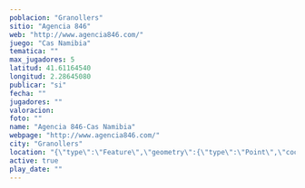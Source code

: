 ```yaml
---
poblacion: "Granollers"
sitio: "Agencia 846"
web: "http://www.agencia846.com/"
juego: "Cas Namibia"
tematica: ""
max_jugadores: 5
latitud: 41.61164540
longitud: 2.28645080
publicar: "si"
fecha: ""
jugadores: ""
valoracion: 
foto: ""
name: "Agencia 846-Cas Namibia"
webpage: "http://www.agencia846.com/"
city: "Granollers"
location: "{\"type\":\"Feature\",\"geometry\":{\"type\":\"Point\",\"coordinates\":[\"41,61164540\",\"2,28645080\"]}}"
active: true
play_date: ""
---
```

